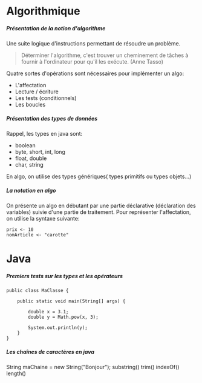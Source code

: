 ﻿# Algorithmique

##### Présentation de la notion d'algorithme 
Une suite logique d'instructions permettant de résoudre un problème. 
> Déterminer l'algorithme, c'est trouver un cheminement de tâches à fournir à l'ordinateur pour qu'il les exécute. (Anne Tasso)

Quatre sortes d'opérations sont nécessaires pour implémenter un algo: 
* L'affectation
* Lecture / écriture
* Les tests (conditionnels)
* Les boucles

##### Présentation des types de données
Rappel, les types en java sont: 
* boolean
* byte, short, int, long
* float, double
* char, string

En algo, on utilise des types génériques( types primitifs ou types objets...)

##### La notation en algo
On présente un algo en débutant par une partie déclarative (déclaration des variables) suivie d'une partie de traitement.
Pour représenter l'affectation, on utilise la syntaxe suivante: 
```
prix <- 10
nomArticle <- "carotte"

```


# Java 

##### Premiers tests sur les types et les opérateurs

```
public class MaClasse {

	public static void main(String[] args) {

		double x = 3.1;
		double y = Math.pow(x, 3);

		System.out.println(y);
	}
}

```

##### Les chaînes de caractères en java
String maChaine = new String("Bonjour");
substring()
trim()
indexOf()
length()


